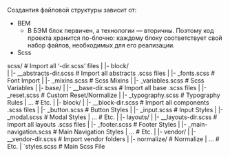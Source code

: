 Создантия файловой структуры зависит от:  
-  BEM  
   -  В БЭМ блок первичен, а технологии  — вторичны. Поэтому код проекта хранится по-блочно: каждому блоку соответствует свой набор файлов, необходимых для его реализации. 
-  Scss  



scss/                               # Import all ‘-dir.scss’ files
|
|- block/                   
|	|- __abstracts-dir.scss     # Import all abstracts .scss files
|	|- _fonts.scss              # Font Import
|	|- _mixins.scss             # Scss Mixins
|	|- _variables.scss          # Scss Variables
|
|- base/
|	|- __base-dir.scss          # Import all base .scss files
|	|- _reset.scss              # Custom Reset/Normalize
|	|- _typography.scss         # Typography Rules
|	…                           # Etc.
|
|- block/
|	|- __block-dir.scss         # Import all components .scss files
|	|- _button.scss             # Button Styles
|	|- _input.scss              # Input Styles
|	|- _modal.scss              # Modal Styles
|	…	                    # Etc.
|
|- layouts/
|	|- __layouts-dir.scss       # Import all layouts .scss files
|	|- _footer.scss             # Footer Styles
|	|- _main-navigation.scss    # Main Navigation Styles
|	…                           # Etc.
|
|- vendor/
|	|- __vendor-dir.scss        # Import vendor folders
|	|- normalize/               # Normalize
|	…                           # Etc.
|
`styles.scss                        # Main Scss File